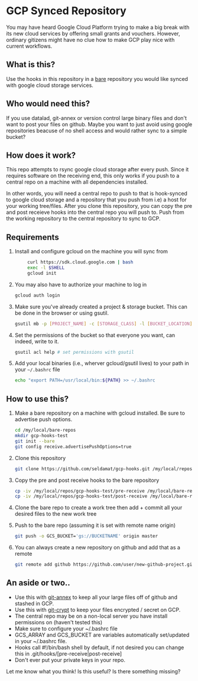 # GCP Synced Repository 
You may have heard Google Cloud Platform trying to make a big break with its new cloud services by offering small grants and vouchers. However, ordinary gitizens might have no clue how to make GCP play nice with current workflows. 

## What is this?
Use the hooks in this repository in a [bare](http://www.saintsjd.com/2011/01/what-is-a-bare-git-repository/) repository you would like synced with google cloud storage services.

## Who would need this?
If you use datalad, git-annex or version control large binary files and don't want to post your files on github. Maybe you want to just avoid using google repositories beacuse of no shell access and would rather sync to a simple bucket?

## How does it work?
This repo attempts to rsync google cloud storage after every push. Since it requires software on the receiving end, this only works if you push to a central repo on a machine with all dependencies installed. 

In other words, you will need a central repo to push to that is hook-synced to google cloud storage and a repository that you push from i.e) a host for your working tree/files. After you clone this repository, you can copy the pre and post receieve hooks into the central repo you will push to. Push from the working repository to the central repository to sync to GCP.

## Requirements
1. Install and configure gcloud on the machine you will sync from
```bash
     	curl https://sdk.cloud.google.com | bash
     	exec -l $SHELL
     	gcloud init
```

2. You may also have to authorize your machine to log in
	```bash
	gcloud auth login
	```

3. Make sure you've already created a project & storage bucket. This can be done in the browser or using gsutil.
	```bash
	gsutil mb -p [PROJECT_NAME] -c [STORAGE_CLASS] -l [BUCKET_LOCATION] gs://[BUCKETNAME]
	```

4. Set the permissions of the bucket so that everyone you want, can indeed, write to it.
	```bash
	gsutil acl help # set permissions with gsutil
	```

5. Add your local binaries (i.e., wherver gcloud/gsutil lives) to your path in your `~/.bashrc` file
	```bash
	echo "export PATH=/usr/local/bin:${PATH} >> ~/.bashrc
	```

## How to use this?
1. Make a bare repository on a machine with gcloud installed. Be sure to advertise push options.
	```bash
	cd /my/local/bare-repos
	mkdir gcp-hooks-test
	git init --bare
	git config receive.advertisePushOptions=true
	```

2. Clone this repository
	```bash
	git clone https://github.com/seldamat/gcp-hooks.git /my/local/repos/gcp-hooks-test
	```

3. Copy the pre and post receive hooks to the bare repository
	```bash
	cp -iv /my/local/repos/gcp-hooks-test/pre-receive /my/local/bare-repos/gcp-hooks-test/hooks/
	cp -iv /my/local/repos/gcp-hooks-test/post-receive /my/local/bare-repos/gcp-hooks-test/hooks/
	```

4. Clone the bare repo to create a work tree then add + commit all your desired files to the new work tree

5. Push to the bare repo (assuming it is set with remote name origin)
	```bash
	git push -o GCS_BUCKET='gs://BUCKETNAME' origin master
	```

6. You can always create a new repository on github and add that as a remote
	```bash
	git remote add github https://github.com/user/new-github-project.git
	```


## An aside or two..
* Use this with [git-annex](https://git-annex.branchable.com/) to keep all your large files off of github and stashed in GCP.
* Use this with [git-crypt](https://www.agwa.name/projects/git-crypt/) to keep your files encrypted / secret on GCP.
* The central repo may be on a non-local server you have install permissions on (haven't tested this)
* Make sure to configure your ~/.bashrc file
* GCS_ARRAY and GCS_BUCKET are variables automatically set/updated in your ~/.bashrc file.
* Hooks call #!/bin/bash shell by default, if not desired you can change this in .git/hooks/[pre-receive|post-receive]
* Don't ever put your private keys in your repo.

Let me know what you think! Is this useful? Is there something missing?
